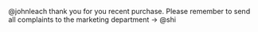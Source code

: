 @johnleach thank you for you recent purchase. Please remember to send all complaints to the marketing department -&gt; @shi